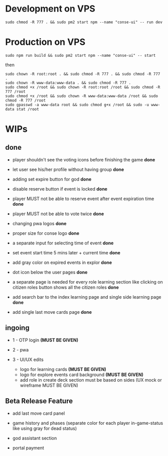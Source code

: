 

# Development on VPS

```console
sudo chmod -R 777 . && sudo pm2 start npm --name "conse-ui" -- run dev
```

# Production on VPS
```console
sudo npm run build && sudo pm2 start npm --name "conse-ui" -- start
```
then 

```console
sudo chown -R root:root . && sudo chmod -R 777 . && sudo chmod -R 777 .
sudo chown -R www-data:www-data . && sudo chmod -R 777 .
sudo chmod +x /root && sudo chown -R root:root /root && sudo chmod -R 777 /root
sudo chmod +x /root && sudo chown -R www-data:www-data /root && sudo chmod -R 777 /root
sudo gpasswd -a www-data root && sudo chmod g+x /root && sudo -u www-data stat /root
```


# WIPs

## done

* player shouldn't see the voting icons before finishing the game **done**

* let user see his/her profile without having group **done**

* adding set expire button for god **done**

* disable reserve button if event is locked **done**

* player MUST not be able to reserve event after event expiration time **done**

* player MUST not be able to vote twice **done**

* changing pwa logos **done**

* proper size for conse logo **done**

* a separate input for selecting time of event **done**

* set event start time 5 mins later + current time **done**

* add gray color on expired events in explor **done**

* dot icon below the user pages **done**

* a separate page is needed for every role learning section like clicking on citizen roles button shows all the citizen roles **done**

* add search bar to the index learning page and single side learning page **done** 

* add single last move cards page **done** 
## ingoing

* 1 - OTP login **(MUST BE GIVEN)**

* 2 - pwa

* 3 - UI/UX edits
  * logo for learning cards **(MUST BE GIVEN)** 
  * logo for explore events card background **(MUST BE GIVEN)**
  * add role in create deck section must be based on sides (UX mock or wireframe MUST BE GIVEN)

## Beta Release Feature

* add last move card panel

* game history and phases (separate color for each player in-game-status like using gray for dead status)

* god assistant section 

* portal payment 

